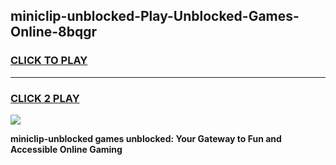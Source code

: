 
## miniclip-unblocked-Play-Unblocked-Games-Online-8bqgr
<h3>
<a href="https://premium76.site?title=miniclip-unblocked&ref=25A">CLICK TO PLAY</a></h3>
<hr>

<h3>
<a href="https://premium76.site?title=miniclip-unblocked&ref=25A">CLICK 2 PLAY</a>
  
</h3>

<a href="https://premium76.site?title=miniclip-unblocked&ref=25A"><img src="https://clearcache.store/games.png"></a>


**miniclip-unblocked games unblocked: Your Gateway to Fun and Accessible Online Gaming**
